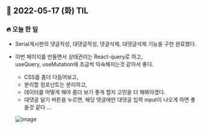 ## 📆 2022-05-17 (화) TIL

### 🔥 오늘 한 일 <br>

- Serial게시판의 댓글작성, 대댓글작성, 댓글삭제, 대댓글삭제 기능을 구현 완료했다.  


- 이번 페이지를 만들면서 상태관리는 React-query로 하고,   
  useQuery, useMutation에 조금씩 익숙해지는것 같아서 좋다.  
  
  - CSS를 좀더 다듬어보고,   
  - 분리할 컴포넌트는 분리하고,  
  -  데이터를 어떻게 해야 좀더 보기 좋게 할지 고민을 더 해봐야겠다.  
  -  대댓글 달기 버튼을 누르면, 해당 댓글에만 대댓글 입력 input이 나오게 하면 좋을것 같다 ... 


  ![image](https://user-images.githubusercontent.com/29091608/168789398-8b81959d-305f-4b2b-b1d5-6a081a8e8bc6.png)

